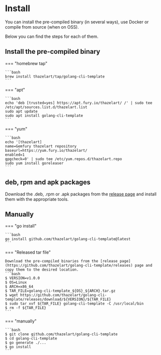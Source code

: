 # Install

You can install the pre-compiled binary (in several ways), use Docker or compile from source (when on OSS).

Below you can find the steps for each of them.

## Install the pre-compiled binary

=== "homebrew tap"

    ```bash
    brew install thazelart/tap/golang-cli-template
    ```

=== "apt"

    ```bash
    echo 'deb [trusted=yes] https://apt.fury.io/thazelart/ /' | sudo tee /etc/apt/sources.list.d/thazelart.list
    sudo apt update
    sudo apt install golang-cli-template
    ```

=== "yum"

    ```bash
    echo '[thazelart]
    name=Gemfury thazelart repository
    baseurl=https://yum.fury.io/thazelart/
    enabled=1
    gpgcheck=0' | sudo tee /etc/yum.repos.d/thazelart.repo
    sudo yum install goreleaser
    ```

## deb, rpm and apk packages

Download the .deb, .rpm or .apk packages from the [release page](https://github.com/thazelart/golang-cli-template/releases) and install them with the appropriate tools.

## Manually

=== "go install"

    ```bash
    go install github.com/thazelart/golang-cli-template@latest
    ```

=== "Released tar file"

    Download the pre-compiled binaries from the [release page](https://github.com/thazelart/golang-cli-template/releases) page and copy them to the desired location.
    ```bash
    $ VERSION=v1.0.0
    $ OS=Linux
    $ ARCH=x86_64
    $ TAR_FILE=golang-cli-template_${OS}_${ARCH}.tar.gz
    $ wget https://github.com/thazelart/golang-cli-template/releases/download/${VERSION}/${TAR_FILE}
    $ sudo tar xvf ${TAR_FILE} golang-cli-template -C /usr/local/bin
    $ rm -f ${TAR_FILE}
    ```

=== "manually"

    ```bash
    $ git clone github.com/thazelart/golang-cli-template
    $ cd golang-cli-template
    $ go generate ./...
    $ go install
    ```
